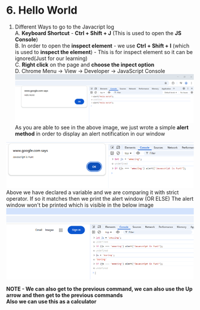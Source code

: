 # 6. Hello World

1. Different Ways to go to the Javacript log    
    A. **Keyboard Shortcut** - **Ctrl + Shift + J** (This is used to open the **JS Console**)    
    B. In order to open the **inspect element** - we use **Ctrl + Shift + I** (which is used to **inspect the element**) - This is for inspect element so it can be ignored(Just for our learning)  
    C. **Right click** on the page and **choose the inpect option**  
    D. Chrome Menu -> View -> Developer -> JavaScript Console
![Alert Method in Console](./images/JS%20Alert%20method%20on%20Console.png)
As you are able to see in the above image, we just wrote a simple **alert method** in order to display an alert notification in our window

![JS Conditional Alert method](./images/JS%20Conditional%20Alert%20Method.png)
Above we have declared a variable and we are comparing it with strict operator. If so it matches then we print the alert window
(OR ELSE)
The alert window won't be printed which is visible in the below image
![JS Conditional Alert Method Fail](./images/JS%20Conditional%20Alert%20Method%20False.png)

**NOTE - We can also get to the previous command, we can also use the Up arrow and then get to the previous commands**      
**Also we can use this as a calculator**
